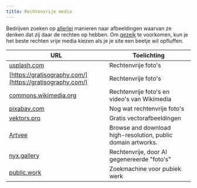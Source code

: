 ```yaml
---
title: Rechtenvrije media
---
```


Bedrijven zoeken op [allerlei](https://permissionmachine.com/) manieren naar afbeeldingen waarvan ze denken dat zij daar de rechten op hebben. Om [gezeik](https://www.haykranen.nl/2021/09/14/geen-plaatjes/) te voorkomen, kun je het beste rechten vrije media kiezen als je je site een beetje wil opfluffen.

| URL                                                      | Toelichting                                                  |
| -------------------------------------------------------- | ------------------------------------------------------------ |
| [usplash.com](https://unsplash.com)                      | Rechtenvrije foto's                                          |
| [https://gratisography.com/](https://gratisography.com/) | Rechtenvrije foto's                                          |
| [commons.wikimedia.org](https://commons.wikimedia.org)   | Rechtenvrije foto's en video's van Wikimedia                 |
| [pixabay.com](https://pixabay.com/nl/)                   | Nog wat rechtenvrije foto's                                  |
| [vektors.pro](https://www.vektors.pro/)                  | Gratis vectorafbeeldingen                                    |
| [Artvee](https://artvee.com/)                            | Browse and download high-resolution, public domain artworks. |
| [nyx.gallery](https://nyx.gallery/)                      | Rechtenvrije, door AI gegenereerde "foto's"                  |
| [public.work](https://public.work/)                      | Zoekmachine voor pubiek werk                                 |

